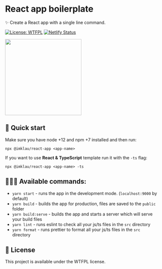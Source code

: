 # React app boilerplate

✨ Create a React app with a single line command.

[![License: WTFPL](https://img.shields.io/badge/License-WTFPL-brightgreen.svg)](http://www.wtfpl.net/about/) [![Netlify Status](https://api.netlify.com/api/v1/badges/69520b70-de4a-4925-940f-086b6294d128/deploy-status)](https://app.netlify.com/sites/imklau-react-app/deploys)

<img src=https://imklau-react-app.netlify.app/344f7fa11a5680466361702630d912c1.jpg height="250px">

## 🚀 Quick start

Make sure you have node +12 and npm +7 installed and then run:

```
npx @imklau/react-app <app-name>
```

If you want to use **React & TypeScript** template run it with the `-ts` flag:

```
npx @imklau/react-app <app-name> -ts
```

## 👩🏻‍💻 Available commands:

- `yarn start` - runs the app in the development mode. (`localhost:9000` by default)
- `yarn build` - builds the app for production, files are saved to the `public` folder
- `yarn build:serve` - builds the app and starts a server which will serve your build files
- `yarn lint` - runs eslint to check all your js/ts files in the `src` directory
- `yarn format` - runs prettier to format all your js/ts files in the `src` directory

## 📃 License

This project is available under the WTFPL license.
